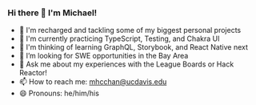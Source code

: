 ### Hi there 👋 I'm Michael!

- 💪 I'm recharged and tackling some of my biggest personal projects
- 🌱 I'm currently practicing TypeScript, Testing, and Chakra UI
- 🌱 I'm thinking of learning GraphQL, Storybook, and React Native next
- 🤔 I’m looking for SWE opportunities in the Bay Area
- 💬 Ask me about my experiences with the League Boards or Hack Reactor!
- 📫 How to reach me: mhcchan@ucdavis.edu
- 😄 Pronouns: he/him/his
